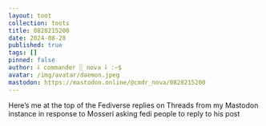 ```yaml
---
layout: toot
collection: toots
title: 0828215200
date: 2024-08-28
published: true
tags: []
pinned: false
author: ⸸ commander ░ nova ⸸ :~$
avatar: /img/avatar/daemon.jpeg
mastodon: https://mastodon.online/@cmdr_nova/0828215200
---
```


Here’s me at the top of the Fediverse replies on Threads from my Mastodon instance in response to Mosseri asking fedi people to reply to his post
